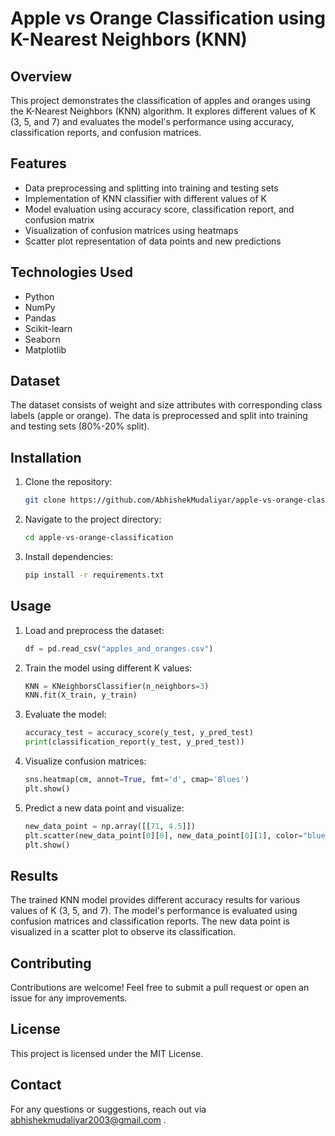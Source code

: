 # Apple vs Orange Classification using K-Nearest Neighbors (KNN)

## Overview
This project demonstrates the classification of apples and oranges using the K-Nearest Neighbors (KNN) algorithm. It explores different values of K (3, 5, and 7) and evaluates the model's performance using accuracy, classification reports, and confusion matrices.

## Features
- Data preprocessing and splitting into training and testing sets
- Implementation of KNN classifier with different values of K
- Model evaluation using accuracy score, classification report, and confusion matrix
- Visualization of confusion matrices using heatmaps
- Scatter plot representation of data points and new predictions

## Technologies Used
- Python
- NumPy
- Pandas
- Scikit-learn
- Seaborn
- Matplotlib

## Dataset
The dataset consists of weight and size attributes with corresponding class labels (apple or orange). The data is preprocessed and split into training and testing sets (80%-20% split).

## Installation
1. Clone the repository:
   ```bash
   git clone https://github.com/AbhishekMudaliyar/apple-vs-orange-classification.git
   ```
2. Navigate to the project directory:
   ```bash
   cd apple-vs-orange-classification
   ```
3. Install dependencies:
   ```bash
   pip install -r requirements.txt
   ```

## Usage
1. Load and preprocess the dataset:
   ```python
   df = pd.read_csv("apples_and_oranges.csv")
   ```
2. Train the model using different K values:
   ```python
   KNN = KNeighborsClassifier(n_neighbors=3)
   KNN.fit(X_train, y_train)
   ```
3. Evaluate the model:
   ```python
   accuracy_test = accuracy_score(y_test, y_pred_test)
   print(classification_report(y_test, y_pred_test))
   ```
4. Visualize confusion matrices:
   ```python
   sns.heatmap(cm, annot=True, fmt='d', cmap='Blues')
   plt.show()
   ```
5. Predict a new data point and visualize:
   ```python
   new_data_point = np.array([[71, 4.5]])
   plt.scatter(new_data_point[0][0], new_data_point[0][1], color="blue", label="New Data Point")
   plt.show()
   ```

## Results
The trained KNN model provides different accuracy results for various values of K (3, 5, and 7). The model's performance is evaluated using confusion matrices and classification reports. The new data point is visualized in a scatter plot to observe its classification.

## Contributing
Contributions are welcome! Feel free to submit a pull request or open an issue for any improvements.

## License
This project is licensed under the MIT License.

## Contact
For any questions or suggestions, reach out via abhishekmudaliyar2003@gmail.com .

